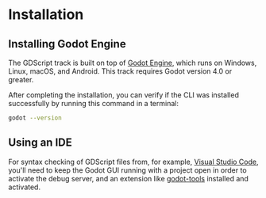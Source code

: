 # Installation

## Installing Godot Engine

The GDScript track is built on top of [Godot Engine][godot-engine], which runs on Windows, Linux, macOS, and Android.
This track requires Godot version 4.0 or greater.

After completing the installation, you can verify if the CLI was installed successfully by running this command in a terminal:

```bash
godot --version
```

## Using an IDE

For syntax checking of GDScript files from, for example, [Visual Studio Code][vscode], you'll need to keep the Godot GUI running with a project open in order to activate the debug server, and an extension like [godot-tools][godot-tools] installed and activated.

[godot-engine]: https://godotengine.org/
[vscode]: https://code.visualstudio.com/download
[godot-tools]: https://open-vsx.org/vscode/item?itemName=geequlim.godot-tools